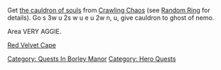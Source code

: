 Get [the cauldron of souls](Cauldron_Of_Souls.md "wikilink") from
[Crawling Chaos](Crawling_Chaos "wikilink") (see [Random
Ring](Random_Ring "wikilink") for details). Go s 3w u 2s w u e u 2w n,
u, give cauldron to ghost of nemo.

Area VERY AGGIE.

[Red Velvet Cape](Red_Velvet_Cape "wikilink")

[Category: Quests In Borley
Manor](Category:_Quests_In_Borley_Manor "wikilink") [Category: Hero
Quests](Category:_Hero_Quests "wikilink")
